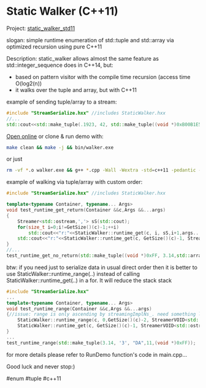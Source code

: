 # Static Walker (C++11)

Project: [static_walker_std11][Open online]

slogan: simple runtime enumeration of std::tuple and std::array via optimized recursion using pure C++11

Description:
static_walker allows almost the same feature as std::integer_sequence does in C++14, but:
 - based on pattern visitor with the compile time recursion (access time O(log2(n))
 - it walks over the tuple and array, but with C++11

example of sending tuple/array to a stream:  
```cpp
#include "StreamSerialize.hxx" //includes StaticWalker.hxx
//...
std::cout<<std::make_tuple(.1923, 42, std::make_tuple((void *)0xB00B1E5,'|', 3.14, -4, std::array<char, 3>{'a','b','c'}), "cba")<<'\n';
```  

[Open online] or clone & run demo with:

```bash
make clean && make -j && bin/walker.exe
```  
or just
```bash
rm -vf *.o walker.exe && g++ *.cpp -Wall -Wextra -std=c++11 -pedantic -o walker.exe && ./walker.exe
```

example of walking via tuple/array with custom order:  
```cpp
#include "StreamSerialize.hxx" //includes StaticWalker.hxx

template<typename Container, typename... Args>
void test_runtime_get_return(Container &&c,Args &&...args)
{
    Streamer<std::ostream,','> sS(std::cout);                              //you can define your own callback
    for(size_t i=0;i!=GetSize()(c)-1;++i)                                  //define any order you want
        std::cout<<"r:"<<StaticWalker::runtime_get(c, i, sS,i+1,args...);  //<--KEY POINT OF EXAMPLE: invoke the callback
    std::cout<<"r:"<<StaticWalker::runtime_get(c, GetSize()(c)-1, Streamer<std::ostream>(std::cout),GetSize()(c),args...);
}
//...
test_runtime_get_no_return(std::make_tuple((void *)0xFF, 3.14,std::array<char, 3>{ 'x','y','z' }, 8, 'x'),' ');
```

btw: if you need just to serialize data in usual direct order then it is better to use StaticWalker::runtime_range(..) instead of calling StaticWalker::runtime_get(..) in a for. It will reduce the stack stack
```cpp
#include "StreamSerialize.hxx"
...
template<typename Container, typename... Args>
void test_runtime_range(Container &&c,Args &&...args)
{//issue: range is only ascending by streamingImplNs_. need something like iterable diapason
    StaticWalker::runtime_range(c, 0,GetSize()(c)-2, StreamerVOID<std::ostream,','>(std::cout),args...);
    StaticWalker::runtime_get(c, GetSize()(c)-1, StreamerVOID<std::ostream>(std::cout),GetSize()(c),args...);
}
...
test_runtime_range(std::make_tuple(3.14, '3', "DA",11,(void *)0xFF));
```

for more details please refer to RunDemo function's code in main.cpp...

Good luck and never stop:)

[Open online]: https://wandbox.org/permlink/QDKQv2EK8Y1OiIxm

#enum #tuple #c++11